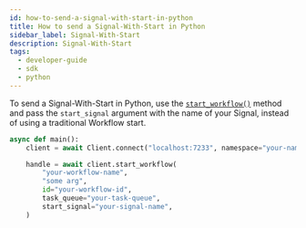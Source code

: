 ```yaml
---
id: how-to-send-a-signal-with-start-in-python
title: How to send a Signal-With-Start in Python
sidebar_label: Signal-With-Start
description: Signal-With-Start
tags:
  - developer-guide
  - sdk
  - python
---
```


To send a Signal-With-Start in Python, use the [`start_workflow()`](https://python.temporal.io/temporalio.client.Client.html#start_workflow) method and pass the `start_signal` argument with the name of your Signal, instead of using a traditional Workflow start.

```python
async def main():
    client = await Client.connect("localhost:7233", namespace="your-namespace")

    handle = await client.start_workflow(
        "your-workflow-name",
        "some arg",
        id="your-workflow-id",
        task_queue="your-task-queue",
        start_signal="your-signal-name",
    )
```
